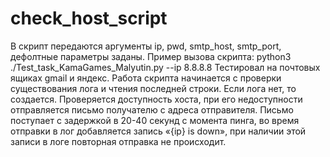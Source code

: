 # check_host_script
В скрипт передаются аргументы ip, pwd, smtp_host, smtp_port, дефолтные параметры заданы.
Пример вызова скрипта:
python3 ./Test_task_KamaGames_Malyutin.py --ip 8.8.8.8 
Тестировал на почтовых ящиках gmail и яндекс.
Работа скрипта начинается с проверки существования лога и чтения последней строки. Если лога нет, то создается. Проверяется доступность хоста, при его недоступности отправляется письмо получателю с адреса отправителя.
Письмо поступает с задержкой в 20-40 секунд с момента пинга, во время отправки в лог добавляется запись «{ip} is down», при наличии этой записи в логе повторная отправка не происходит.
